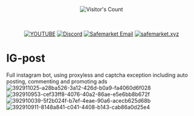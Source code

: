 <br/><br/>
<div align="center"> 
  <img src="https://profile-counter.glitch.me/Zhodisov/count.svg" alt="Visitor's Count" />
</div>
<br/><br/>

<div align="center">
  
[![YOUTUBE](https://img.shields.io/badge/Youtube-fc0000?style=for-the-badge&logo=YOUTUBE&logoColor=white)](https://www.youtube.com/@Jodis974)
[![Discord](https://img.shields.io/badge/Discord-6a85b9?style=for-the-badge&logo=discord&logoColor=white)](https://safemarket.xyz/discord)
[![Safemarket Email](https://img.shields.io/badge/safemarket_email-333333?style=for-the-badge&logo=gmail&logoColor=red)](mailto:support-checkout@safemarket.xyz)
[![safemarket.xyz](https://img.shields.io/badge/safemarket.xyz-0077B5?style=for-the-badge&logo=internet&logoColor=white)](https://safemarket.xyz/)

</div>





# IG-post
Full instagram bot, using proxyless and captcha exception including auto posting, commenting and promoting ads
![392911025-a28ba526-3a12-426d-b0a9-fa4060d6f028](https://github.com/user-attachments/assets/1aaf6537-4b4d-416a-b0b3-d3dfbb04ea9e)
![392910953-cef33ff8-4076-40a2-86ae-e5e6bb8b672f](https://github.com/user-attachments/assets/f2335e2f-8ada-4d46-b539-06b556134c5a)
![392910039-5f2b024f-b7ef-4eae-90a6-acecb625d68b](https://github.com/user-attachments/assets/01b42b9f-45b3-4275-a3a6-c68f4f5fb0f8)
![392910911-8148a841-c041-4408-b143-cab86a0d25e4](https://github.com/user-attachments/assets/a30e86e3-77d6-4039-8655-53ef2eb2c7d7)
